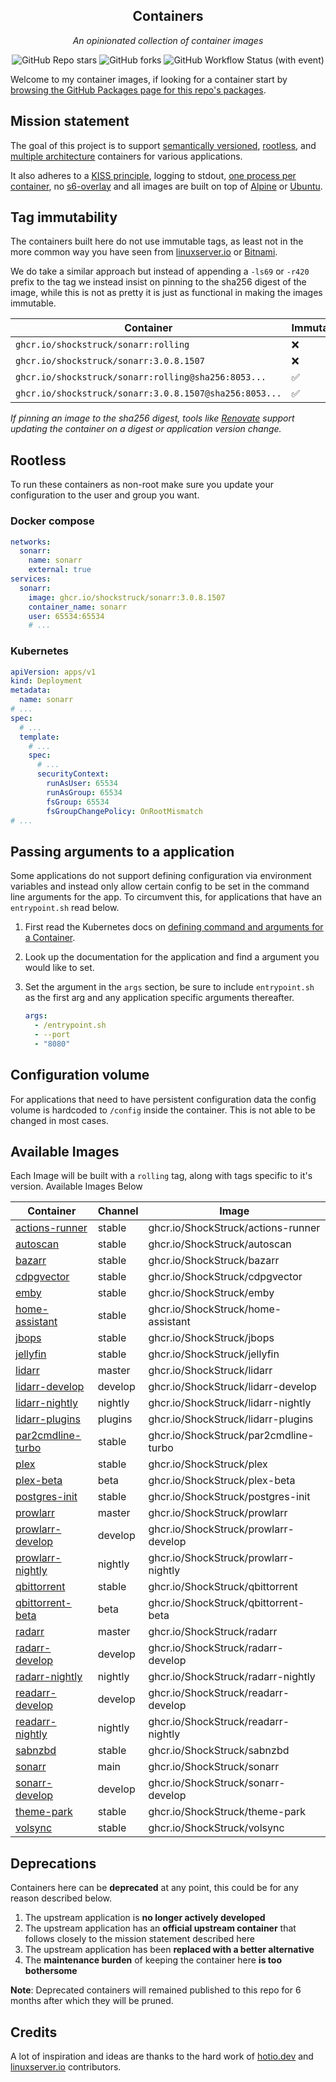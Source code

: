 <!---
NOTE: AUTO-GENERATED FILE
to edit this file, instead edit its template at: ./github/scripts/templates/README.md.j2
-->
<div align="center">


## Containers

_An opinionated collection of container images_

</div>

<div align="center">

![GitHub Repo stars](https://img.shields.io/github/stars/shockstruck/containers?style=for-the-badge)
![GitHub forks](https://img.shields.io/github/forks/shockstruck/containers?style=for-the-badge)
![GitHub Workflow Status (with event)](https://img.shields.io/github/actions/workflow/status/shockstruck/containers/release-scheduled.yaml?style=for-the-badge&label=Scheduled%20Release)

</div>

Welcome to my container images, if looking for a container start by [browsing the GitHub Packages page for this repo's packages](https://github.com/shockstruck?tab=packages&repo_name=containers).

## Mission statement

The goal of this project is to support [semantically versioned](https://semver.org/), [rootless](https://rootlesscontaine.rs/), and [multiple architecture](https://www.docker.com/blog/multi-arch-build-and-images-the-simple-way/) containers for various applications.

It also adheres to a [KISS principle](https://en.wikipedia.org/wiki/KISS_principle), logging to stdout, [one process per container](https://testdriven.io/tips/59de3279-4a2d-4556-9cd0-b444249ed31e/), no [s6-overlay](https://github.com/just-containers/s6-overlay) and all images are built on top of [Alpine](https://hub.docker.com/_/alpine) or [Ubuntu](https://hub.docker.com/_/ubuntu).

## Tag immutability

The containers built here do not use immutable tags, as least not in the more common way you have seen from [linuxserver.io](https://fleet.linuxserver.io/) or [Bitnami](https://bitnami.com/stacks/containers).

We do take a similar approach but instead of appending a `-ls69` or `-r420` prefix to the tag we instead insist on pinning to the sha256 digest of the image, while this is not as pretty it is just as functional in making the images immutable.

| Container                                          | Immutable |
|----------------------------------------------------|-----------|
| `ghcr.io/shockstruck/sonarr:rolling`                   | ❌         |
| `ghcr.io/shockstruck/sonarr:3.0.8.1507`                | ❌         |
| `ghcr.io/shockstruck/sonarr:rolling@sha256:8053...`    | ✅         |
| `ghcr.io/shockstruck/sonarr:3.0.8.1507@sha256:8053...` | ✅         |

_If pinning an image to the sha256 digest, tools like [Renovate](https://github.com/renovatebot/renovate) support updating the container on a digest or application version change._

## Rootless

To run these containers as non-root make sure you update your configuration to the user and group you want.

### Docker compose

```yaml
networks:
  sonarr:
    name: sonarr
    external: true
services:
  sonarr:
    image: ghcr.io/shockstruck/sonarr:3.0.8.1507
    container_name: sonarr
    user: 65534:65534
    # ...
```

### Kubernetes

```yaml
apiVersion: apps/v1
kind: Deployment
metadata:
  name: sonarr
# ...
spec:
  # ...
  template:
    # ...
    spec:
      # ...
      securityContext:
        runAsUser: 65534
        runAsGroup: 65534
        fsGroup: 65534
        fsGroupChangePolicy: OnRootMismatch
# ...
```

## Passing arguments to a application

Some applications do not support defining configuration via environment variables and instead only allow certain config to be set in the command line arguments for the app. To circumvent this, for applications that have an `entrypoint.sh` read below.

1. First read the Kubernetes docs on [defining command and arguments for a Container](https://kubernetes.io/docs/tasks/inject-data-application/define-command-argument-container/).
2. Look up the documentation for the application and find a argument you would like to set.
3. Set the argument in the `args` section, be sure to include `entrypoint.sh` as the first arg and any application specific arguments thereafter.

    ```yaml
    args:
      - /entrypoint.sh
      - --port
      - "8080"
    ```

## Configuration volume

For applications that need to have persistent configuration data the config volume is hardcoded to `/config` inside the container. This is not able to be changed in most cases.

## Available Images

Each Image will be built with a `rolling` tag, along with tags specific to it's version. Available Images Below

Container | Channel | Image
--- | --- | ---
[actions-runner](https://github.com/ShockStruck/containers/pkgs/container/actions-runner) | stable | ghcr.io/ShockStruck/actions-runner
[autoscan](https://github.com/ShockStruck/containers/pkgs/container/autoscan) | stable | ghcr.io/ShockStruck/autoscan
[bazarr](https://github.com/ShockStruck/containers/pkgs/container/bazarr) | stable | ghcr.io/ShockStruck/bazarr
[cdpgvector](https://github.com/ShockStruck/containers/pkgs/container/cdpgvector) | stable | ghcr.io/ShockStruck/cdpgvector
[emby](https://github.com/ShockStruck/containers/pkgs/container/emby) | stable | ghcr.io/ShockStruck/emby
[home-assistant](https://github.com/ShockStruck/containers/pkgs/container/home-assistant) | stable | ghcr.io/ShockStruck/home-assistant
[jbops](https://github.com/ShockStruck/containers/pkgs/container/jbops) | stable | ghcr.io/ShockStruck/jbops
[jellyfin](https://github.com/ShockStruck/containers/pkgs/container/jellyfin) | stable | ghcr.io/ShockStruck/jellyfin
[lidarr](https://github.com/ShockStruck/containers/pkgs/container/lidarr) | master | ghcr.io/ShockStruck/lidarr
[lidarr-develop](https://github.com/ShockStruck/containers/pkgs/container/lidarr-develop) | develop | ghcr.io/ShockStruck/lidarr-develop
[lidarr-nightly](https://github.com/ShockStruck/containers/pkgs/container/lidarr-nightly) | nightly | ghcr.io/ShockStruck/lidarr-nightly
[lidarr-plugins](https://github.com/ShockStruck/containers/pkgs/container/lidarr-plugins) | plugins | ghcr.io/ShockStruck/lidarr-plugins
[par2cmdline-turbo](https://github.com/ShockStruck/containers/pkgs/container/par2cmdline-turbo) | stable | ghcr.io/ShockStruck/par2cmdline-turbo
[plex](https://github.com/ShockStruck/containers/pkgs/container/plex) | stable | ghcr.io/ShockStruck/plex
[plex-beta](https://github.com/ShockStruck/containers/pkgs/container/plex-beta) | beta | ghcr.io/ShockStruck/plex-beta
[postgres-init](https://github.com/ShockStruck/containers/pkgs/container/postgres-init) | stable | ghcr.io/ShockStruck/postgres-init
[prowlarr](https://github.com/ShockStruck/containers/pkgs/container/prowlarr) | master | ghcr.io/ShockStruck/prowlarr
[prowlarr-develop](https://github.com/ShockStruck/containers/pkgs/container/prowlarr-develop) | develop | ghcr.io/ShockStruck/prowlarr-develop
[prowlarr-nightly](https://github.com/ShockStruck/containers/pkgs/container/prowlarr-nightly) | nightly | ghcr.io/ShockStruck/prowlarr-nightly
[qbittorrent](https://github.com/ShockStruck/containers/pkgs/container/qbittorrent) | stable | ghcr.io/ShockStruck/qbittorrent
[qbittorrent-beta](https://github.com/ShockStruck/containers/pkgs/container/qbittorrent-beta) | beta | ghcr.io/ShockStruck/qbittorrent-beta
[radarr](https://github.com/ShockStruck/containers/pkgs/container/radarr) | master | ghcr.io/ShockStruck/radarr
[radarr-develop](https://github.com/ShockStruck/containers/pkgs/container/radarr-develop) | develop | ghcr.io/ShockStruck/radarr-develop
[radarr-nightly](https://github.com/ShockStruck/containers/pkgs/container/radarr-nightly) | nightly | ghcr.io/ShockStruck/radarr-nightly
[readarr-develop](https://github.com/ShockStruck/containers/pkgs/container/readarr-develop) | develop | ghcr.io/ShockStruck/readarr-develop
[readarr-nightly](https://github.com/ShockStruck/containers/pkgs/container/readarr-nightly) | nightly | ghcr.io/ShockStruck/readarr-nightly
[sabnzbd](https://github.com/ShockStruck/containers/pkgs/container/sabnzbd) | stable | ghcr.io/ShockStruck/sabnzbd
[sonarr](https://github.com/ShockStruck/containers/pkgs/container/sonarr) | main | ghcr.io/ShockStruck/sonarr
[sonarr-develop](https://github.com/ShockStruck/containers/pkgs/container/sonarr-develop) | develop | ghcr.io/ShockStruck/sonarr-develop
[theme-park](https://github.com/ShockStruck/containers/pkgs/container/theme-park) | stable | ghcr.io/ShockStruck/theme-park
[volsync](https://github.com/ShockStruck/containers/pkgs/container/volsync) | stable | ghcr.io/ShockStruck/volsync


## Deprecations

Containers here can be **deprecated** at any point, this could be for any reason described below.

1. The upstream application is **no longer actively developed**
2. The upstream application has an **official upstream container** that follows closely to the mission statement described here
3. The upstream application has been **replaced with a better alternative**
4. The **maintenance burden** of keeping the container here **is too bothersome**

**Note**: Deprecated containers will remained published to this repo for 6 months after which they will be pruned.

## Credits

A lot of inspiration and ideas are thanks to the hard work of [hotio.dev](https://hotio.dev/) and [linuxserver.io](https://www.linuxserver.io/) contributors.